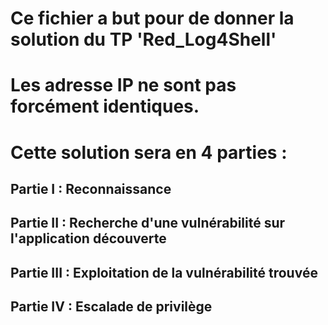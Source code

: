 #
# Ce fichier a but pour de donner la solution du TP 'Red_Log4Shell'
#
# Les adresse IP ne sont pas forcément identiques.
#
# Cette solution sera en 4 parties :
## Partie   I : Reconnaissance


## Partie  II : Recherche d'une vulnérabilité sur l'application découverte


## Partie III : Exploitation de la vulnérabilité trouvée


## Partie  IV : Escalade de privilège


